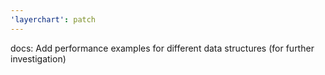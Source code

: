 ```yaml
---
'layerchart': patch
---
```


docs: Add performance examples for different data structures (for further investigation)
